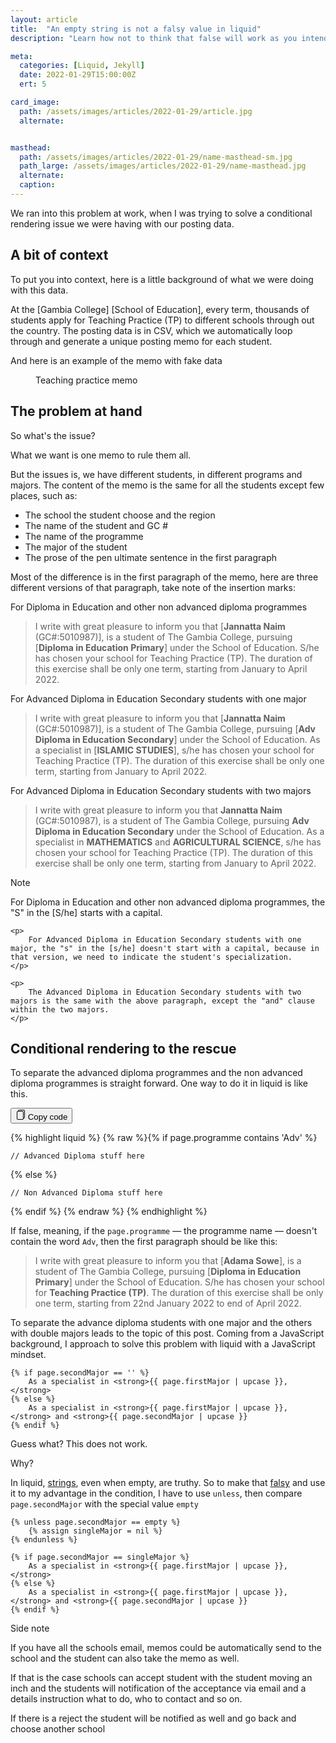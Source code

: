 ```yaml
---
layout: article
title:  "An empty string is not a falsy value in liquid"
description: "Learn how not to think that false will work as you intended in liquid"

meta:
  categories: [Liquid, Jekyll]
  date: 2022-01-29T15:00:00Z
  ert: 5

card_image:
  path: /assets/images/articles/2022-01-29/article.jpg
  alternate:


masthead:
  path: /assets/images/articles/2022-01-29/name-masthead-sm.jpg
  path_large: /assets/images/articles/2022-01-29/name-masthead.jpg
  alternate:
  caption:
---
```

We ran into this problem at work, when I was trying to solve a conditional rendering issue we were having with our posting data.

## A bit of context

To put you into context, here is a little background of what we were doing with this data.

At the [Gambia College] [School of Education], every term, thousands of students apply for Teaching Practice (TP) to different schools through out the country. The posting data is in CSV, which we automatically loop through and generate a unique posting memo for each student.

And here is an example of the memo with fake data

<figure>
	<img class="ut-figure-border" src="/assets/images/articles/2022-01-29/memo.png" alt="">
	<figcaption>
		Teaching practice memo
	</figcaption>
</figure>

##  The problem at hand

So what's the issue?

What we want is one memo to rule them all.

But the issues is, we have different students, in different programs and majors. The content of the memo is the same for all the students except few places, such as:

- The school the student choose and the region
- The name of the student and GC #
- The name of the programme
- The major of the student
- The prose of the pen ultimate sentence in the first paragraph

Most of the difference is in the first paragraph of the memo, here are three different versions of that paragraph, take note of the insertion marks:

For Diploma in Education and other non advanced diploma programmes

> I write with great pleasure to inform you that [**Jannatta Naim** (GC#:5010987)], is a student of The Gambia College, pursuing [**Diploma in Education Primary**] under the School of Education. S/he has chosen your school for Teaching Practice (TP). The duration of this exercise shall be only one term, starting from January to April 2022.

For Advanced Diploma in Education Secondary students with one major

> I write with great pleasure to inform you that [**Jannatta Naim** (GC#:5010987)], is a student of The Gambia College, pursuing [**Adv Diploma in Education Secondary**] under the School of Education. As a specialist in [**ISLAMIC STUDIES**], s/he has chosen your school for Teaching Practice (TP). The duration of this exercise shall be only one term, starting from January to April 2022.           

For Advanced Diploma in Education Secondary students with two majors

> I write with great pleasure to inform you that **Jannatta Naim** (GC#:5010987), is a student of The Gambia College, pursuing **Adv Diploma in Education Secondary** under the School of Education. As a specialist in **MATHEMATICS** and **AGRICULTURAL SCIENCE**, s/he has chosen your school for Teaching Practice (TP). The duration of this exercise shall be only one term, starting from January to April 2022.

<div class="cp-alert cp-alert--info">
  <span class="cp-alert__caption">Note</span>
  <p>
		For Diploma in Education and other non advanced diploma programmes, the "S" in the [S/he] starts with a capital.
  </p>

	<p>
		For Advanced Diploma in Education Secondary students with one major, the "s" in the [s/he] doesn't start with a capital, because in that version, we need to indicate the student's specialization.
	</p>

	<p>
		The Advanced Diploma in Education Secondary students with two majors is the same with the above paragraph, except the "and" clause within the two majors.
	</p>
</div>



## Conditional rendering to the rescue

To separate the advanced diploma programmes and the non advanced diploma programmes is straight forward. One way to do it in liquid is like this.

<div class="cp-code">
  <button class="cp-button cp-button--fab  cp-code__button">
    <svg 
    xmlns="http://www.w3.org/2000/svg" 
    width="16" 
    height="16" 
    class="ob-icon" 
    viewBox="0 0 16 16"
    aria-hidden="true"
    >
      <path d="M13 0H6a2 2 0 0 0-2 2 2 2 0 0 0-2 2v10a2 2 0 0 0 2 2h7a2 2 0 0 0 2-2 2 2 0 0 0 2-2V2a2 2 0 0 0-2-2zm0 13V4a2 2 0 0 0-2-2H5a1 1 0 0 1 1-1h7a1 1 0 0 1 1 1v10a1 1 0 0 1-1 1zM3 4a1 1 0 0 1 1-1h7a1 1 0 0 1 1 1v10a1 1 0 0 1-1 1H4a1 1 0 0 1-1-1V4z"></path>
    </svg>
    <span class="cp-code__tooltip" role="tooltip">
      Copy code
    </span>
  </button>

{% highlight liquid %}
{% raw %}{% if page.programme contains 'Adv' %}

	// Advanced Diploma stuff here

{% else %}

	// Non Advanced Diploma stuff here

{% endif %}
{% endraw %}
{% endhighlight %}

</div>

If false, meaning, if the `page.programme` — the programme name — doesn't contain the word `Adv`, then the first paragraph should be like this:

> I write with great pleasure to inform you that [**Adama  Sowe**], is a student of The Gambia College,  pursuing [**Diploma in Education Primary**]                                under the School of Education. S/he has chosen your school for **Teaching Practice (TP)**. The duration of this exercise shall be only one term, starting from 22nd January 2022 to end of April 2022.

To separate the advance diploma students with one major and the others with double majors leads to the topic of this post. Coming from a JavaScript background, I approach to solve this problem with liquid with a JavaScript mindset.

```twig
{% if page.secondMajor == '' %}
	As a specialist in <strong>{{ page.firstMajor | upcase }},</strong>
{% else %} 
	As a specialist in <strong>{{ page.firstMajor | upcase }},</strong> and <strong>{{ page.secondMajor | upcase }}
{% endif %}
```

Guess what? This  does not work.

Why?

In liquid, [strings](https://shopify.github.io/liquid/basics/types/#string), even when empty, are truthy. So to make that [falsy](https://shopify.github.io/liquid/basics/truthy-and-falsy/#falsy) and use it to my advantage in the condition, I have to use `unless`, then  compare `page.secondMajor` with the special value `empty`

```twig
{% unless page.secondMajor == empty %}
	{% assign singleMajor = nil %}
{% endunless %}              

{% if page.secondMajor == singleMajor %}
	As a specialist in <strong>{{ page.firstMajor | upcase }},</strong>
{% else %} 
	As a specialist in <strong>{{ page.firstMajor | upcase }},</strong> and <strong>{{ page.secondMajor | upcase }}
{% endif %}
```






Side note

If you have all the schools email, memos could be automatically send to the school and the student can also take the memo as well.

If that is the case schools can accept student with the student moving an inch and the students will notification of the acceptance via email and a details instruction what to do, who to contact and so on.

If there is a reject the student will be notified as well and go back and choose another school

